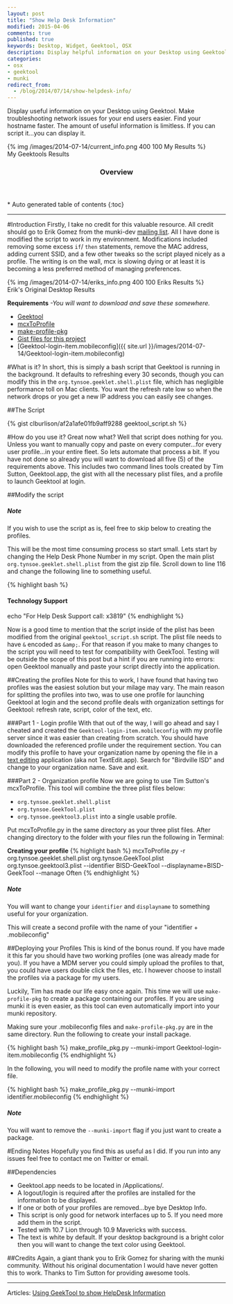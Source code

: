 ```yaml
---
layout: post
title: "Show Help Desk Information"
modified: 2015-04-06
comments: true
published: true
keywords: Desktop, Widget, Geektool, OSX
description: Display helpful information on your Desktop using Geektool on Mac OS X.
categories:  
- osx 
- geektool 
- munki
redirect_from:
  - /blog/2014/07/14/show-helpdesk-info/
---
```


Display useful information on your Desktop using Geektool. Make troubleshooting network issues for your end users easier. Find your hostname faster. The amount of useful information is limitless. If you can script it...you can display it.  

{% img /images/2014-07-14/current_info.png 400 100 My Results %}  
My Geektools Results 

<section id="table-of-contents" class="toc">
  <header>
    <h3>Overview</h3>
  </header>
<div id="drawer" markdown="1">
*  Auto generated table of contents
{:toc}
</div>
</section><!-- /#table-of-contents -->

---

#Introduction
Firstly, I take no credit for this valuable resource. All credit should go to Erik Gomez from the munki-dev [mailing list](https://groups.google.com/forum/?fromgroups#!topic/munki-dev/jxs3ljEFbJY). All I have done is modified the script to work in my environment. Modifications included removing some excess ``if``/ ``then`` statements, remove the MAC address, adding current SSID, and a few other tweaks so the script played nicely as a profile. The writing is on the wall, mcx is slowing dying or at least it is becoming a less preferred method of managing preferences.

{% img /images/2014-07-14/eriks_info.png 400 100 Eriks Results %}  
Erik's Original Desktop Results  

**Requirements** *-You will want to download and save these somewhere.*

* [Geektool](http://projects.tynsoe.org/en/geektool/download.php)
* [mcxToProfile](https://github.com/timsutton/mcxToProfile)
* [make-profile-pkg](https://github.com/timsutton/make-profile-pkg)
* [Gist files for this project](https://gist.github.com/clburlison/af2a1afe01fb9aff9288)
* [Geektool-login-item.mobileconfig]({{ site.url }}/images/2014-07-14/Geektool-login-item.mobileconfig)

#What is it?
In short, this is simply a bash script that Geektool is running in the background. It defaults to refreshing every 30 seconds, though you can modify this in the ``org.tynsoe.geeklet.shell.plist`` file, which has negligible performance toll on Mac clients. You want the refresh rate low so when the network drops or you get a new IP address you can easily see changes.

##The Script

{% gist clburlison/af2a1afe01fb9aff9288 geektool_script.sh %}


#How do you use it?
Great now what? Well that script does nothing for you. Unless you want to manually copy and paste on every computer...for every user profile...in your entire fleet. So lets automate that process a bit. If you have not done so already you will want to download all five (5) of the requirements above. This includes two command lines tools created by Tim Sutton, Geektool.app, the gist with all the necessary plist files, and a profile to launch Geektool at login.

##Modify the script
<div class="note info">
  <h5>Note</h5>
  <p>If you wish to use the script as is, feel free to skip below to creating the profiles.</p>
</div>  

This will be the most time consuming process so start small. Lets start by changing the Help Desk Phone Number in my script. Open the main plist ``org.tynsoe.geeklet.shell.plist`` from the gist zip file. Scroll down to line 116 and change the following line to something useful.

{% highlight bash %}
#### Technology Support
echo "For Help Desk Support call: x3819"
{% endhighlight %}

Now is a good time to mention that the script inside of the plist has been modified from the original ``geektool_script.sh`` script. The plist file needs to have ``&`` encoded as ``&amp;``. For that reason if you make to many changes to the script you will need to test for compatibility with GeekTool. Testing will be outside the scope of this post but a hint if you are running into errors: open Geektool manually and paste your script directly into the application.

##Creating the profiles
Note for this to work, I have found that having two profiles was the easiest solution but your milage may vary. The main reason for splitting the profiles into two, was to use one profile for launching Geektool at login and the second profile deals with organization settings for Geektool: refresh rate, script, color of the text, etc.

###Part 1 - Login profile
With that out of the way, I will go ahead and say I cheated and created the ``Geektool-login-item.mobileconfig`` with my profile server since it was easier than creating from scratch. You should have downloaded the referenced profile under the requirement section. You can modify this profile to have your organization name by opening the file in a [text editing](http://www.barebones.com/products/textwrangler/) application (aka not TextEdit.app). Search for "Birdville ISD" and change to your organization name. Save and exit.

###Part 2 - Organization profile
Now we are going to use Tim Sutton's mcxToProfile. This tool will combine the three plist files below: 

* ``org.tynsoe.geeklet.shell.plist``
* ``org.tynsoe.GeekTool.plist``
* ``org.tynsoe.geektool3.plist`` into a single usable profile. 

Put mcxToProfile.py in the same directory as your three plist files. After changing directory to the folder with your files run the following in Terminal:

**Creating your profile**
{% highlight bash %}
mcxToProfile.py -r org.tynsoe.geeklet.shell.plist org.tynsoe.GeekTool.plist \
org.tynsoe.geektool3.plist --identifier BISD-GeekTool --displayname=BISD-GeekTool --manage Often
{% endhighlight %}
 
<div class="note info">
  <h5>Note</h5>
  <p>You will want to change your <code>identifier</code> and <code>displayname</code> to something useful for your organization.</p>
</div>

This will create a second profile with the name of your "identifier + .mobileconfig"


##Deploying your Profiles
This is kind of the bonus round. If you have made it this far you should have two working profiles (one was already made for you). If you have a MDM server you could simply upload the profiles to that, you could have users double click the files, etc. I however choose to install the profiles via a package for my users.

Luckily, Tim has made our life easy once again. This time we will use ``make-profile-pkg`` to create a package containing our profiles.  If you are using munki it is even easier, as this tool can even automatically import into your munki repository. 

Making sure your .mobileconfig files and ``make-profile-pkg.py`` are in the same directory. Run the following to create your install package.

{% highlight bash %}
make_profile_pkg.py --munki-import Geektool-login-item.mobileconfig
{% endhighlight %}

In the following, you will need to modify the profile name with your correct file.

{% highlight bash %}
make_profile_pkg.py --munki-import identifier.mobileconfig
{% endhighlight %}

<div class="note info">
  <h5>Note</h5>
  <p>You will want to remove the <code>--munki-import</code> flag if you just want to create a package.</p>
</div>

#Ending Notes
Hopefully you find this as useful as I did. If you run into any issues feel free to contact me on Twitter or email.

##Dependencies
* Geektool.app needs to be located in /Applications/.
* A logout/login is required after the profiles are installed for the information to be displayed.
* If one or both of your profiles are removed...bye bye Desktop Info.
* This script is only good for network interfaces up to 5. If you need more add them in the script.
* Tested with 10.7 Lion through 10.9 Mavericks with success. 
* The text is white by default. If your desktop background is a bright color then you will want to change the text color using Geektool.

##Credits
Again, a giant thank you to Erik Gomez for sharing with the munki community. Without his original documentation I would have never gotten this to work. Thanks to Tim Sutton for providing awesome tools.  

--- 
 
Articles: [Using GeekTool to show HelpDesk Information](https://groups.google.com/forum/?fromgroups#!topic/munki-dev/jxs3ljEFbJY)  


